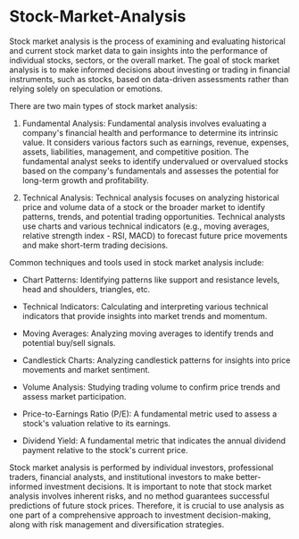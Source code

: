 # Stock-Market-Analysis
Stock market analysis is the process of examining and evaluating historical and current stock market data to gain insights into the performance of individual stocks, sectors, or the overall market. The goal of stock market analysis is to make informed decisions about investing or trading in financial instruments, such as stocks, based on data-driven assessments rather than relying solely on speculation or emotions.

There are two main types of stock market analysis:

1. Fundamental Analysis: Fundamental analysis involves evaluating a company's financial health and performance to determine its intrinsic value. It considers various factors such as earnings, revenue, expenses, assets, liabilities, management, and competitive position. The fundamental analyst seeks to identify undervalued or overvalued stocks based on the company's fundamentals and assesses the potential for long-term growth and profitability.

2. Technical Analysis: Technical analysis focuses on analyzing historical price and volume data of a stock or the broader market to identify patterns, trends, and potential trading opportunities. Technical analysts use charts and various technical indicators (e.g., moving averages, relative strength index - RSI, MACD) to forecast future price movements and make short-term trading decisions.

Common techniques and tools used in stock market analysis include:

- Chart Patterns: Identifying patterns like support and resistance levels, head and shoulders, triangles, etc.

- Technical Indicators: Calculating and interpreting various technical indicators that provide insights into market trends and momentum.

- Moving Averages: Analyzing moving averages to identify trends and potential buy/sell signals.

- Candlestick Charts: Analyzing candlestick patterns for insights into price movements and market sentiment.

- Volume Analysis: Studying trading volume to confirm price trends and assess market participation.

- Price-to-Earnings Ratio (P/E): A fundamental metric used to assess a stock's valuation relative to its earnings.

- Dividend Yield: A fundamental metric that indicates the annual dividend payment relative to the stock's current price.

Stock market analysis is performed by individual investors, professional traders, financial analysts, and institutional investors to make better-informed investment decisions. It is important to note that stock market analysis involves inherent risks, and no method guarantees successful predictions of future stock prices. Therefore, it is crucial to use analysis as one part of a comprehensive approach to investment decision-making, along with risk management and diversification strategies.
